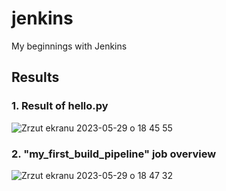 # jenkins
My beginnings with Jenkins

## Results

### 1. Result of hello.py

![Zrzut ekranu 2023-05-29 o 18 45 55](https://github.com/AleksanderRadziszewski/jenkins/assets/56914063/1cfd9c2c-7ae8-44da-9757-6d3f80dd76c0)

### 2. "my_first_build_pipeline" job overview

![Zrzut ekranu 2023-05-29 o 18 47 32](https://github.com/AleksanderRadziszewski/jenkins/assets/56914063/e4d9c160-db43-4c0f-b89d-a092acd52fa2)
